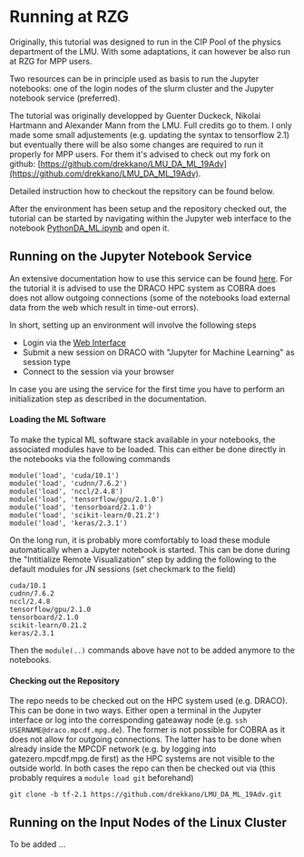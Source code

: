 # Running at RZG

Originally, this tutorial was designed to run in the CIP Pool of the physics
department of the LMU. With some adaptations, it can however be also run at RZG
for MPP users.

Two resources can be in principle used as basis to run the Jupyter notebooks:
one of the login nodes of the slurm cluster and the Jupyter notebook service
(preferred).

The tutorial was originally developped by Guenter Duckeck, Nikolai Hartmann and Alexander Mann from the LMU. Full credits go to them. I only made some small adjustements (e.g. updating the syntax to tensorflow 2.1) but eventually there will be also some changes are required to run it properly for MPP users. For them it's advised to check out my fork on github:  [https://github.com/drekkano/LMU_DA_ML_19Adv](https://github.com/drekkano/LMU_DA_ML_19Adv).

Detailed instruction how to checkout the repsitory can be found below.

After the environment has been setup and the repository checked out, the tutorial can be started by navigating within the Jupyter web interface to the notebook [PythonDA_ML.ipynb](PythonDA_ML.ipynb) and open it.

## Running on the Jupyter Notebook Service
An extensive documentation how to use this service can be found [here](https://www.mpcdf.mpg.de/services/visualization/remote-visualization-service). For the tutorial it is advised to use the DRACO HPC system as COBRA does does not allow outgoing connections (some of the notebooks load external data from the web which result in time-out errors).

In short, setting up an environment will involve the following steps
* Login via the [Web Interface](https://rvs.mpcdf.mpg.de)
* Submit a new session on DRACO with "Jupyter for Machine Learning" as session type
* Connect to the session via your browser

In case you are using the service for the first time you have to perform an initialization step as described in the documentation.

#### Loading the ML Software
To make the typical ML software stack available in your notebooks, the associated modules have to be loaded. This can either be done directly in the notebooks via the following commands

    module('load', 'cuda/10.1')
    module('load', 'cudnn/7.6.2')
    module('load', 'nccl/2.4.8')
    module('load', 'tensorflow/gpu/2.1.0')
    module('load', 'tensorboard/2.1.0')
    module('load', 'scikit-learn/0.21.2')
    module('load', 'keras/2.3.1')

On the long run, it is probably more comfortably to load these module automatically when a Jupyter notebook is started. This can be done during the "Intitialize Remote Visualization" step by adding the following to the default modules for JN sessions (set checkmark to the field)

    cuda/10.1
    cudnn/7.6.2
    nccl/2.4.8
    tensorflow/gpu/2.1.0
    tensorboard/2.1.0
    scikit-learn/0.21.2
    keras/2.3.1

Then the `module(..)` commands above have not to be added anymore to the notebooks.

#### Checking out the Repository
The repo needs to be checked out on the HPC system used (e.g. DRACO). This can be done in two ways. Either open a terminal in the Jupyter interface or log into the corresponding gateaway node (e.g. `ssh USERNAME@draco.mpcdf.mpg.de`). The former is not possible for COBRA as it does not allow for outgoing connections. The latter has to be done when already inside the MPCDF network (e.g. by logging into gatezero.mpcdf.mpg.de first) as the HPC systems are not visible to the outside world. In both cases the repo can then be checked out via
(this probably requires a `module load git` beforehand)

    git clone -b tf-2.1 https://github.com/drekkano/LMU_DA_ML_19Adv.git
    
## Running on the Input Nodes of the Linux Cluster
To be added ...
